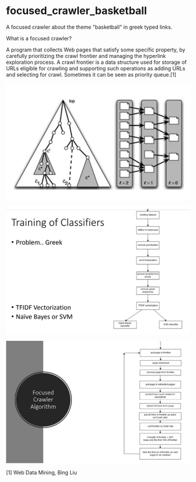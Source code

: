 # focused_crawler_basketball
A focused crawler about the theme "basketball" in greek typed links.

What is a focused crawler?


A program that collects Web pages that satisfy some specific property, by carefully prioritizing the crawl frontier and managing the hyperlink exploration process.
A crawl frontier is a data structure used for storage of URLs eligible for crawling and supporting such operations as adding URLs and selecting for crawl. Sometimes it can be seen as priority queue.[1]

![alt text](https://github.com/AM1241/focused_crawler_basketball/blob/main/images/img1.png)



![alt text](https://github.com/AM1241/focused_crawler_basketball/blob/main/images/img2.png)




![alt text](https://github.com/AM1241/focused_crawler_basketball/blob/main/images/img3.png)


[1] Web Data Mining, Bing Liu
